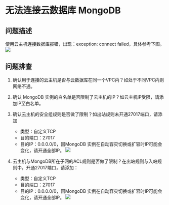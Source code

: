# 无法连接云数据库 MongoDB

## 问题描述
使用云主机连接数据库报错，出现：exception: connect failed，具体参考下图。
![](https://github.com/jdcloudcom/cn/blob/master/image/mongodb/mongo-027.png)


## 问题排查

1. 确认用于连接的云主机是否与云数据库在同一个VPC内？如处于不同VPC内则网络不通。
1. 确认 MongoDB 实例的白名单是否限制了云主机的IP？如云主机IP受限，请添加IP至白名单。
1. 确认云主机的安全组规则是否做了限制？如出站规则未开通27017端口，请添加
   - 类型：自定义TCP
   - 目的端口：27017
   - 目的IP：0.0.0.0/0，因MongoDB 实例在自动容灾切换或扩容时IP可能会变化，请开通全部IP。
	![](https://github.com/jdcloudcom/cn/blob/master/image/mongodb/mongo-028.png)
	
1. 云主机与MongoDB所在子网的ACL规则是否做了限制？在出站规则与入站规则中，开通27017端口，请添加：
   - 类型：自定义TCP
   - 目的端口：27017
   - 目的IP：0.0.0.0/0，因MongoDB 实例在自动容灾切换或扩容时IP可能会变化，请开通全部IP。
   ![](https://github.com/jdcloudcom/cn/blob/master/image/mongodb/mongo-029.png)

